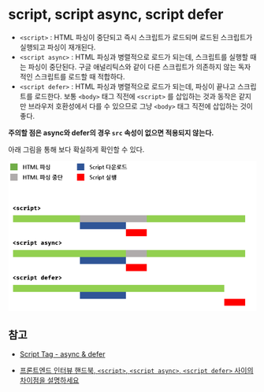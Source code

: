 # script, script async, script defer

* `<script>` : HTML 파싱이 중단되고 즉시 스크립트가 로드되며 로드된 스크립트가 실행되고 파싱이 재개된다.
* `<script async>` : HTML 파싱과 병렬적으로 로드가 되는데, 스크립트를 실행할 때는 파싱이 중단된다. 구글 애널리틱스와 같이 다른 스크립트가 의존하지 않는 독자적인 스크립트를 로드할 때 적합하다.
* `<script defer>` : HTML 파싱과 병렬적으로 로드가 되는데, 파싱이 끝나고 스크립트를 로드한다. 보통 `<body>` 태그 직전에 `<script>` 를 삽입하는 것과 동작은 같지만 브라우저 호환성에서 다를 수 있으므로 그냥 `<body>` 태그 직전에 삽입하는 것이 좋다.

**주의할 점은 async와 defer의 경우 `src` 속성이 없으면 적용되지 않는다.**

아래 그림을 통해 보다 확실하게 확인할 수 있다.

![scripttag](./scripttag.PNG)

## 참고

* [Script Tag - async & defer](https://stackoverflow.com/questions/10808109/script-tag-async-defer)

* [프론트엔드 인터뷰 핸드북, `<script>`, `<script async>`, `<script defer>` 사이의 차이점을 설명하세요](https://github.com/yangshun/front-end-interview-handbook/blob/master/Translations/Korean/questions/html-questions.md#script-script-async-script-defer-사이의-차이점을-설명하세요)

